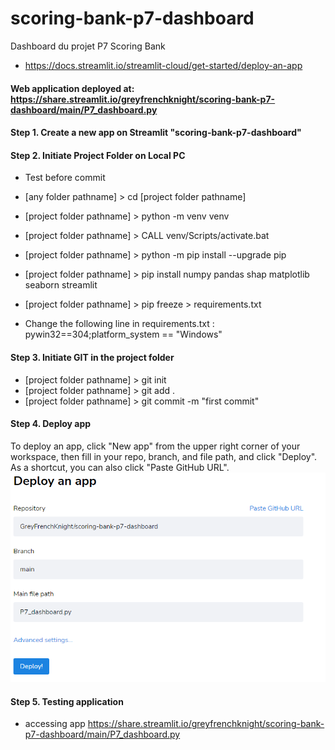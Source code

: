 # scoring-bank-p7-dashboard
Dashboard du projet P7 Scoring Bank
* https://docs.streamlit.io/streamlit-cloud/get-started/deploy-an-app
#### Web application deployed at: https://share.streamlit.io/greyfrenchknight/scoring-bank-p7-dashboard/main/P7_dashboard.py

#### Step 1. Create a new app on Streamlit "scoring-bank-p7-dashboard"

#### Step 2. Initiate Project Folder on Local PC
* Test before commit
* [any folder pathname] > cd [project folder pathname]
* [project folder pathname] > python -m venv venv
* [project folder pathname] > CALL venv/Scripts/activate.bat
* [project folder pathname] > python -m pip install --upgrade pip
* [project folder pathname] > pip install numpy pandas shap matplotlib seaborn streamlit
* [project folder pathname] > pip freeze > requirements.txt

* Change the following line in requirements.txt : pywin32==304;platform_system == "Windows"

#### Step 3. Initiate GIT in the project folder
* [project folder pathname] > git init
* [project folder pathname] > git add .
* [project folder pathname] > git commit -m "first commit"

#### Step 4. Deploy app
To deploy an app, click "New app" from the upper right corner of your workspace, then fill in your repo, branch, and file path, and click "Deploy". As a shortcut, you can also click "Paste GitHub URL".
![deployment_streamlit](https://github.com/GreyFrenchKnight/scoring-bank-p7-dashboard/blob/f0df22a5040b12fc0506d47cf5d2a262e201c95d/streamlit_deployment.PNG)

#### Step 5. Testing application
* accessing app https://share.streamlit.io/greyfrenchknight/scoring-bank-p7-dashboard/main/P7_dashboard.py
